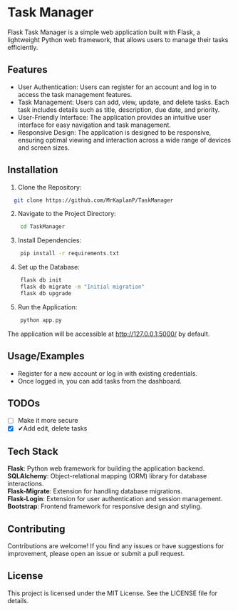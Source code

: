 
# Task Manager

Flask Task Manager is a simple web application built with Flask, a lightweight Python web framework, that allows users to manage their tasks efficiently.


## Features

- User Authentication: Users can register for an account and log in to access the task management features.
- Task Management: Users can add, view, update, and delete tasks. Each task includes details such as title, description, due date, and priority.
- User-Friendly Interface: The application provides an intuitive user interface for easy navigation and task management.
- Responsive Design: The application is designed to be responsive, ensuring optimal viewing and interaction across a wide range of devices and screen sizes.

## Installation

1. Clone the Repository:

```bash
  git clone https://github.com/MrKaplanP/TaskManager
```
2. Navigate to the Project Directory:
```bash
    cd TaskManager
```
3. Install Dependencies:
```bash
    pip install -r requirements.txt
```
4. Set up the Database:
```bash
    flask db init
    flask db migrate -m "Initial migration"
    flask db upgrade
```
5. Run the Application:
```bash
    python app.py
```

The application will be accessible at http://127.0.0.1:5000/ by default.
## Usage/Examples

- Register for a new account or log in with existing credentials.
- Once logged in, you can add tasks from the dashboard.


## TODOs

- [ ]  Make it more secure
- [X] ✔Add edit, delete tasks

## Tech Stack

**Flask**: Python web framework for building the application backend.\
**SQLAlchemy**: Object-relational mapping (ORM) library for database interactions.\
**Flask-Migrate**: Extension for handling database migrations.\
**Flask-Login**: Extension for user authentication and session management.\
**Bootstrap**: Frontend framework for responsive design and styling.


## Contributing

Contributions are welcome! If you find any issues or have suggestions for improvement, please open an issue or submit a pull request.

## License

This project is licensed under the MIT License. See the LICENSE file for details.

